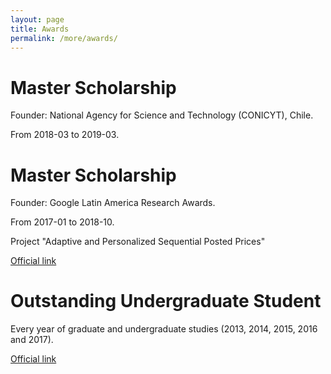 ```yaml
---
layout: page
title: Awards
permalink: /more/awards/
---
```


# Master Scholarship

Founder: National Agency for Science and Technology (CONICYT), Chile. 

From 2018-03 to 2019-03.

# Master Scholarship

Founder: Google Latin America Research Awards.

From 2017-01 to 2018-10.

Project "Adaptive and Personalized Sequential Posted Prices"

[Official link](https://research.google/outreach/featured-research-collaborations/latin-america-research-awards/recipients/?category=2017)


# Outstanding Undergraduate Student

Every year of graduate and undergraduate studies (2013, 2014, 2015, 2016 and 2017).

[Official link](http://escuela.ingenieria.uchile.cl/la-escuela/distinciones/alumnos-destacados)